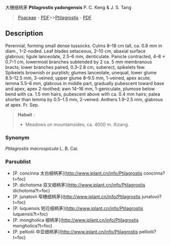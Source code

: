 大穗细柄茅 **Ptilagrostis yadongensis** P. C. Keng & J. S. Tang

> [Poaceae](http://www.iplant.cn/info/Poaceae?t=foc) - [PDF](http://www.iplant.cn/foc/pdf/Poaceae.pdf)>>[Ptilagrostis](http://www.iplant.cn/info/Ptilagrostis?t=foc) - [PDF](http://www.iplant.cn/foc/pdf/Ptilagrostis.pdf)

## Description

Perennial, forming small dense tussocks. Culms 8–18 cm tall, ca. 0.8 mm in diam., 1–2-noded. Leaf blades setaceous, 2–10 cm, abaxial surface glabrous; ligule lanceolate, 2.5–6 mm, denticulate. Panicle contracted, 4–8 × 0.7–1 cm, lowermost branches subtended by 2 ca. 5 mm membranous bracts; lower branches paired, 0.3–2.8 cm, suberect, spikelets few. Spikelets brownish or purplish; glumes lanceolate, unequal, lower glume 8.5–12.5 mm, 3-veined, upper glume 8–9.5 mm, 1-veined, apex acute; lemma 5.5–8 mm, glabrous in middle part, gradually pubescent toward base and apex, apex 2-toothed; awn 14–16 mm, 1-geniculate, plumose below bend with ca. 1.5 mm hairs, pubescent above with ca. 0.4 mm hairs; palea shorter than lemma by 0.5–1.5 mm, 2-veined. Anthers 1.9–2.5 mm, glabrous at apex. Fr. Sep.

> **Habait** : 
>* Meadows on mountainsides; ca. 4000 m. Xizang.

### Synonym
*Ptilagrostis macrospicula* L. B. Cai.

### Parsublist

* [P.  concinna  太白细柄茅](http://www.iplant.cn/info/Ptilagrostis concinna?t=foc)
* [P.  dichotoma  双叉细柄茅](http://www.iplant.cn/info/Ptilagrostis dichotoma?t=foc)
* [P.  junatovii  窄穗细柄茅](http://www.iplant.cn/info/Ptilagrostis junatovii?t=foc)
* [P.  luquensis  短花细柄茅](http://www.iplant.cn/info/Ptilagrostis luquensis?t=foc)
* [P.  mongholica  细柄茅](http://www.iplant.cn/info/Ptilagrostis mongholica?t=foc)
* [P.  pelliotii  中亚细柄茅](http://www.iplant.cn/info/Ptilagrostis pelliotii?t=foc)
